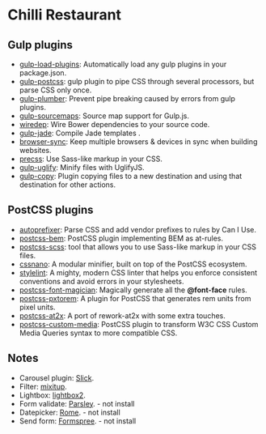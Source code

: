 # Chilli Restaurant

## Gulp plugins

* [gulp-load-plugins](https://www.npmjs.com/package/gulp-load-plugins): Automatically load any gulp plugins in your package.json.
* [gulp-postcss](https://www.npmjs.com/package/gulp-postcss/): gulp plugin to pipe CSS through several processors, but parse CSS only once.
* [gulp-plumber](https://www.npmjs.com/package/gulp-plumber): Prevent pipe breaking caused by errors from gulp plugins.
* [gulp-sourcemaps](https://www.npmjs.com/package/gulp-sourcemaps): Source map support for Gulp.js.
* [wiredep](https://www.npmjs.com/package/wiredep): Wire Bower dependencies to your source code.
* [gulp-jade](https://www.npmjs.com/package/gulp-jade): Compile Jade templates
.
* [browser-sync](https://github.com/Browsersync/browser-sync): Keep multiple browsers & devices in sync when building websites.
* [precss](https://github.com/jonathantneal/precss): Use Sass-like markup in your CSS.
* [gulp-uglify](https://www.npmjs.com/package/gulp-uglify): Minify files with UglifyJS.
* [gulp-copy](https://www.npmjs.com/package/gulp-copy): Plugin copying files to a new destination and using that destination for other actions.

## PostCSS plugins

* [autoprefixer](https://github.com/postcss/autoprefixer): Parse CSS and add vendor prefixes to rules by Can I Use.
* [postcss-bem](https://github.com/ileri/postcss-bem): PostCSS plugin implementing BEM as at-rules.
* [postcss-scss](https://github.com/jonathantneal/precss): tool that allows you to use Sass-like markup in your CSS files.
* [cssnano](https://github.com/ben-eb/cssnano): A modular minifier, built on top of the PostCSS ecosystem.
* [stylelint](https://github.com/stylelint/stylelint): A mighty, modern CSS linter that helps you enforce consistent conventions and avoid errors in your stylesheets.
* [postcss-font-magician](https://github.com/jonathantneal/postcss-font-magician): Magically generate all the __@font-face__ rules.
* [postcss-pxtorem](https://github.com/cuth/postcss-pxtorem): A plugin for PostCSS that generates rem units from pixel units.
* [postcss-at2x](https://github.com/simonsmith/postcss-at2x): A port of rework-at2x with some extra touches.
* [postcss-custom-media](https://github.com/postcss/postcss-custom-media): PostCSS plugin to transform W3C CSS Custom Media Queries syntax to more compatible CSS.

## Notes
* Carousel plugin: [Slick](http://kenwheeler.github.io/slick/).
* Filter: [mixitup](https://mixitup.kunkalabs.com/).
* Lightbox: [lightbox2](http://lokeshdhakar.com/projects/lightbox2/).
* Form validate: [Parsley](http://parsleyjs.org/). - not install
* Datepicker: [Rome](http://bevacqua.github.io/rome/). - not install
* Send form: [Formspree](http://formspree.io/). - not install
